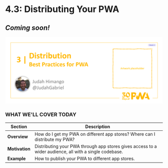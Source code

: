 # 4.3: Distributing Your PWA

## *Coming soon!*

![Placeholder Banner Only. Replace when final assets ready.](_media/day3.png)

### WHAT WE'LL COVER TODAY

| Section | Description |
| ------- | ----------- |
| **Overview** | How do I get my PWA on different app stores? Where can I distribute my PWA?|
| **Motivation** | Distributing your PWA through app stores gives access to a wider audience, all with a single codebase.  |
| **Example** | How to publish your PWA to different app stores. |
